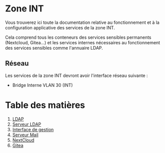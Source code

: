 # Zone INT
Vous trouverez ici toute la documentation relative au fonctionnement et à la configuration applicative des services de la zone INT.

Cela comprend tous les conteneurs des services sensibles permanents (Nextcloud, Gitea...) et les services internes nécessaires au fonctionnement des services sensibles comme l'annuaire LDAP.

## Réseau
Les services de la zone INT devront avoir l'interface réseau suivante :
- Bridge Interne VLAN 30 (INT)

# Table des matières
1. [LDAP](ldap)
  1. [Serveur LDAP](ldap/serveur_ldap.md)
  2. [Interface de gestion](ldap/interface_web_ldap.md)
2. [Serveur Mail](mail.md)
3. [NextCloud](nextcloud.md)
4. [Gitea](gitea.md)
